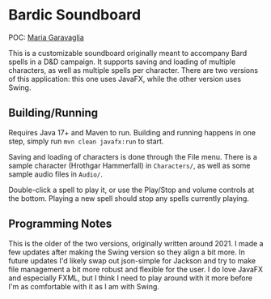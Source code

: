 # Bardic Soundboard

POC: [Maria Garavaglia](mailto:maria.renie.garavaglia@gmail.com)

This is a customizable soundboard originally meant to accompany Bard spells in a D&D campaign. It supports saving and loading of multiple characters, as well as multiple spells per character. There are two versions of this application: this one uses JavaFX, while the other version uses Swing.

## Building/Running

Requires Java 17+ and Maven to run. Building and running happens in one step, simply run `mvn clean javafx:run` to start.

Saving and loading of characters is done through the File menu. There is a sample character (Hrothgar Hammerfall) in `Characters/`, as well as some sample audio files in `Audio/`.

Double-click a spell to play it, or use the Play/Stop and volume controls at the bottom. Playing a new spell should stop any spells currently playing.

## Programming Notes

This is the older of the two versions, originally written around 2021. I made a few updates after making the Swing version so they align a bit more. In future updates I'd likely swap out json-simple for Jackson and try to make file management a bit more robust and flexible for the user. I do love JavaFX and especially FXML, but I think I need to play around with it more before I'm as comfortable with it as I am with Swing.

